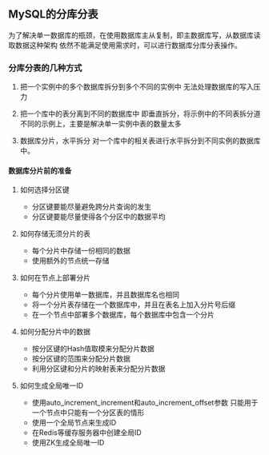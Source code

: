 ## MySQL的分库分表
为了解决单一数据库的瓶颈，在使用数据库主从复制，即主数据库写，从数据库读取数据这种架构
依然不能满足使用需求时，可以进行数据库分库分表操作。

### 分库分表的几种方式
1. 把一个实例中的多个数据库拆分到多个不同的实例中
无法处理数据库的写入压力

2. 把一个库中的表分离到不同的数据库中
即垂直拆分，将示例中的不同表拆分道不同的示例上，主要是解决单一实例中表的数量太多

3. 数据库分片，水平拆分
对一个库中的相关表进行水平拆分到不同实例的数据库中。

#### 数据库分片前的准备
1. 如何选择分区键
    * 分区键要能尽量避免跨分片查询的发生
    * 分区键要能尽量使得各个分区中的数据平均

2. 如何存储无须分片的表
    * 每个分片中存储一份相同的数据
    * 使用额外的节点统一存储

3. 如何在节点上部署分片
    * 每个分片使用单一数据库，并且数据库名也相同
    * 将一个分片表存储在一个数据库中，并且在表名上加入分片号后缀
    * 在一个节点中部署多个数据库，每个数据库中包含一个分片

4. 如何分配分片中的数据
    * 按分区键的Hash值取模来分配分片数据
    * 按分区键的范围来分配分片数据
    * 利用分区键和分片的映射表来分配分片数据
    
5. 如何生成全局唯一ID
    * 使用auto_increment_increment和auto_increment_offset参数
    只能用于一个节点中只能有一个分区表的情形
    * 使用一个全局节点来生成ID
    * 在Redis等缓存服务器中创建全局ID
    * 使用ZK生成全局唯一ID
    
    
    
